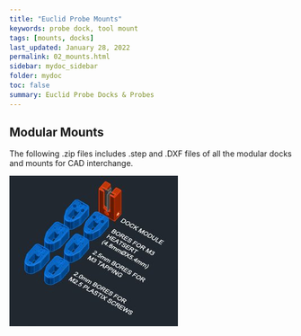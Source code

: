 ```yaml
---
title: "Euclid Probe Mounts"
keywords: probe dock, tool mount
tags: [mounts, docks]
last_updated: January 28, 2022
permalink: 02_mounts.html
sidebar: mydoc_sidebar
folder: mydoc
toc: false
summary: Euclid Probe Docks & Probes 
---
```


## Modular Mounts

The following .zip files includes .step and .DXF files of all the modular docks and mounts for CAD interchange.

<img src='images\02_AllParts_300x268.jpg'>